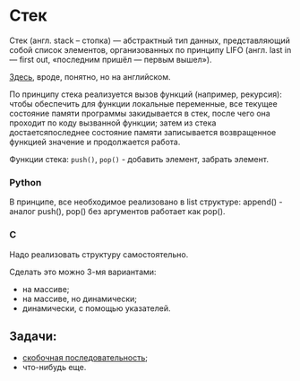 # Стек

Стек (англ. stack – стопка) — абстрактный тип данных, представляющий собой список элементов, организованных по принципу LIFO (англ. last in — first out, «последним пришёл — первым вышел»).

[Здесь](https://www.programiz.com/dsa/stack), вроде, понятно, но на английском.

По принципу стека реализуется вызов функций (например, рекурсия): чтобы обеспечить для функции локальные переменные, все текущее состояние памяти программы закидывается в стек, после чего она проходит по коду вызванной функции; затем из стека достаетсяпоследнее состояние памяти записывается возвращенное функцией значение и продолжается работа.

Функции стека: `push()`, `pop()` - добавить элемент, забрать элемент.

### Python

В принципе, все необходимое реализовано в list структуре: append() - аналог push(), pop() без аргументов работает как pop().

### C

Надо реализовать структуру самостоятельно.

Сделать это можно 3-мя вариантами:
* на массиве;
* на массиве, но динамически;
* динамически, с помощью указателей.

## Задачи:

* [скобочная последовательность](https://codeforces.com/contest/612/problem/C);
* что-нибудь еще.